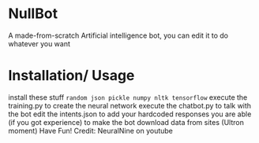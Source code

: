 # NullBot
A made-from-scratch Artificial intelligence bot, you can edit it to do whatever you want
# Installation/ Usage
install these stuff
``` random json pickle numpy nltk tensorflow ```
execute the training.py to create the neural network
execute the chatbot.py to talk with the bot
edit the intents.json to add your hardcoded responses
you are able (if you got experience) to make the bot download data from sites (Ultron moment)
Have Fun!
Credit: NeuralNine on youtube
